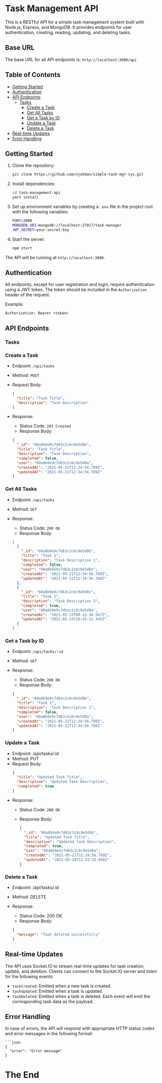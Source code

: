# Task Management API

This is a RESTful API for a simple task management system built with Node.js, Express, and MongoDB. It provides endpoints for user authentication, creating, reading, updating, and deleting tasks.

## Base URL

The base URL for all API endpoints is: `http://localhost:3000/api`

## Table of Contents

- [Getting Started](#getting-started)
- [Authentication](#authentication)
- [API Endpoints](#api-endpoints)
  - [Tasks](#tasks)
    - [Create a Task](#create-a-task)
    - [Get All Tasks](#get-all-tasks)
    - [Get a Task by ID](#get-a-task-by-id)
    - [Update a Task](#update-a-task)
    - [Delete a Task](#delete-a-task)
- [Real-time Updates](#real-time-updates)
- [Error Handling](#error-handling)

## Getting Started

1. Clone the repository:

   ```bash
   git clone https://github.com/njokdan/simple-task-mgt-sys.git


2. Install dependencies:

   ```bash
   cd task-management-api
   yarn install

3. Set up environment variables by creating a `.env` file in the project root with the following variables:

   ```bash
   PORT=3000
   MONGODB_URI=mongodb://localhost:27017/task-manager
   JWT_SECRET=your-secret-key

4. Start the server:

   ```bash
   npm start

  The API will be running at `http://localhost:3000`.


## Authentication

  All endpoints, except for user registration and login, require authentication using a JWT token. The token should be included in the `Authorization` header of the request.

  Example:

    Authorization: Bearer <token>




## API Endpoints

### Tasks

### Create a Task

  - Endpoint: `/api/tasks`
  - Method: `POST`
  - Request Body:

    ```json
    {
      "title": "Task Title",
      "description": "Task Description"
    }

  - Response:
    - Status Code: `201 Created`
    - Response Body:

    ```json
    {
      "_id": "60a8b9e9c7d63c2c6c9e5d8b",
      "title": "Task Title",
      "description": "Task Description",
      "completed": false,
      "user": "60a8b9e9c7d63c2c6c9e5d8a",
      "createdAt": "2021-05-21T12:34:56.789Z",
      "updatedAt": "2021-05-21T12:34:56.789Z"
    }

### Get All Tasks
  - Endpoint: `/api/tasks`
  - Method: `GET`
  - Response:
    - Status Code: `200 OK`
    - Response Body:

    ```json
    [
      {
        "_id": "60a8b9e9c7d63c2c6c9e5d8b",
        "title": "Task 1",
        "description": "Task Description 1",
        "completed": false,
        "user": "60a8b9e9c7d63c2c6c9e5d8a",
        "createdAt": "2021-05-21T12:34:56.789Z",
        "updatedAt": "2021-05-21T12:34:56.789Z"
      },
      {
        "_id": "60a8b9e9c7d63c2c6c9e5d8c",
        "title": "Task 2",
        "description": "Task Description 2",
        "completed": true,
        "user": "60a8b9e9c7d63c2c6c9e5d8a",
        "createdAt": "2021-05-22T09:12:34.567Z",
        "updatedAt": "2021-05-23T10:45:12.345Z"
      }
    ]

### Get a Task by ID
  - Endpoint: `/api/tasks/:id`
  - Method: `GET`
  - Response:
    - Status Code: `200 OK`
    - Response Body:

    ```json
    {
      "_id": "60a8b9e9c7d63c2c6c9e5d8b",
      "title": "Task 1",
      "description": "Task Description 1",
      "completed": false,
      "user": "60a8b9e9c7d63c2c6c9e5d8a",
      "createdAt": "2021-05-21T12:34:56.789Z",
      "updatedAt": "2021-05-21T12:34:56.789Z"
    }

### Update a Task
  - Endpoint: /api/tasks/:id
  - Method: PUT
  - Request Body:
    ```json
    {
      "title": "Updated Task Title",
      "description": "Updated Task Description",
      "completed": true
    }

  - Response:
    - Status Code: `200 OK`
    - Response Body:

      ```json
      {
        "_id": "60a8b9e9c7d63c2c6c9e5d8b",
        "title": "Updated Task Title",
        "description": "Updated Task Description",
        "completed": true,
        "user": "60a8b9e9c7d63c2c6c9e5d8a",
        "createdAt": "2021-05-21T12:34:56.789Z",
        "updatedAt": "2021-05-24T11:22:33.456Z"
      }

### Delete a Task
  - Endpoint: /api/tasks/:id
  - Method: DELETE
  - Response:
    - Status Code: 200 OK
    - Response Body:

    ```json
    {
      "message": "Task deleted successfully"
    }

## Real-time Updates
The API uses Socket.IO to stream real-time updates for task creation, update, and deletion. Clients can connect to the Socket.IO server and listen for the following events:
  - `taskCreated`: Emitted when a new task is created.
  - `taskUpdated`: Emitted when a task is updated.
  - `taskDeleted`: Emitted when a task is deleted.
Each event will emit the corresponding task data as the payload.

## Error Handling
  In case of errors, the API will respond with appropriate HTTP status codes and error messages in the following format:

    ```json
    {
      "error": "Error message"
    }



# The End

